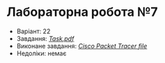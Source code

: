 # Лабораторна робота №7

- Варіант: 22
- Завдання: [*Task.pdf*](./Task.pdf)
- Виконане завдання: [*Cisco Packet Tracer file*](./Lab7.pkt)
- Недоліки: немає